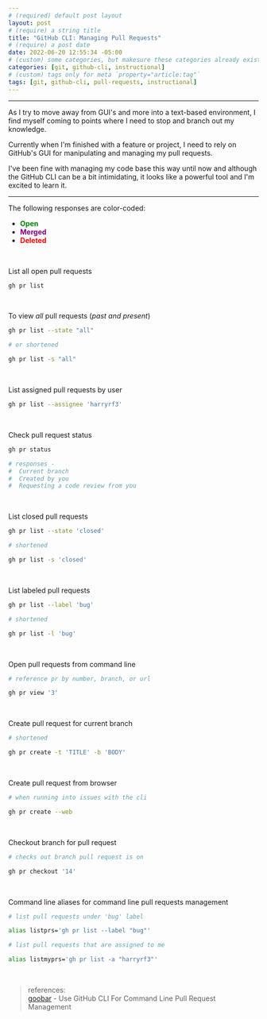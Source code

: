 ```yaml
---
# (required) default post layout
layout: post
# (require) a string title
title: "GitHub CLI: Managing Pull Requests"
# (require) a post date
date: 2022-06-20 12:55:34 -05:00
# (custom) some categories, but makesure these categories already exists inside path of `category/`
categories: [git, github-cli, instructional]
# (custom) tags only for meta `property="article:tag"`
tags: [git, github-cli, pull-requests, instructional]
---
```


<hr>

As I try to move away from GUI's and more into a text-based environment, I find myself coming to points where I need to stop and branch out my knowledge.

Currently when I'm finished with a feature or project, I need to rely on GitHub's GUI for manipulating and managing my pull requests.

I've been fine with managing my code base this way until now and although the GitHub CLI can be a bit intimidating, it looks like a powerful tool and I'm excited to learn it.

<hr>

The following responses are color-coded:
- <span style="color: green">**Open**</span>
- <span style="color: purple">**Merged**</span>
- <span style="color: red">**Deleted**</span>

<br/>

List all open pull requests
```sh
gh pr list
```

<br/>

To view *all* pull requests (*past and present*)
```sh
gh pr list --state "all"

# or shortened

gh pr list -s "all"
```

<br/>

List assigned pull requests by user
```sh
gh pr list --assignee 'harryrf3'
```

<br/>

Check pull request status
```sh
gh pr status

# responses -
#  Current branch
#  Created by you
#  Requesting a code review from you
```

<br/>

List closed pull requests
```sh
gh pr list --state 'closed'

# shortened

gh pr list -s 'closed'
```

<br/>

List labeled pull requests
```sh
gh pr list --label 'bug'

# shortened

gh pr list -l 'bug'
```

<br/>

Open pull requests from command line
```sh
# reference pr by number, branch, or url

gh pr view '3'
```

<br/>

Create pull request for current branch
```sh
# shortened

gh pr create -t 'TITLE' -b 'BODY'
```

<br/>

Create pull request from browser
```sh
# when running into issues with the cli

gh pr create --web
```

<br/>

Checkout branch for pull request
```sh
# checks out branch pull request is on

gh pr checkout '14'
```

<br/>

Command line aliases for command line pull requests management
```sh
# list pull requests under 'bug' label

alias listprs='gh pr list --label "bug"'

# list pull requests that are assigned to me

alias listmyprs='gh pr list -a "harryrf3"'
```

<br/>

> references: <br/>
> [goobar](https://www.youtube.com/watch?v=Ku9_0Mftiic) - Use GitHub CLI For Command Line Pull Request Management 
